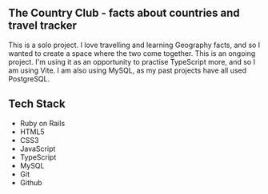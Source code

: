 ## The Country Club - facts about countries and travel tracker
This is a solo project. I love travelling and learning Geography facts, and so I wanted to create a space where the two come together. This is an ongoing project.
I'm using it as an opportunity to practise TypeScript more, and so I am using Vite. I am also using MySQL, as my past projects have all used PostgreSQL. 

## Tech Stack
- Ruby on Rails
- HTML5
- CSS3
- JavaScript
- TypeScript
- MySQL
- Git
- Github
